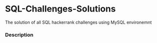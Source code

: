 # SQL-Challenges-Solutions
The solution of all SQL hackerrank challenges using MySQL environemnt


### Description

